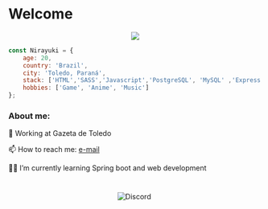 # Welcome

<p align="center">
<img src="https://media1.tenor.com/images/52ea7d449a5402030a3432fd3c94aa99/tenor.gif?itemid=13119051">
</p>

```javascript
const Nirayuki = {
    age: 20,
    country: 'Brazil',
    city: 'Toledo, Paraná',
    stack: ['HTML','SASS','Javascript','PostgreSQL', 'MySQL' ,'Express', 'React', 'NodeJS', 'SpringBoot', 'NextJS'],
    hobbies: ['Game', 'Anime', 'Music']
};
```


<h3>About me:</h3>

<p align="left">
    💼 Working at Gazeta de Toledo
</p>

<p align="left">
    📫 How to reach me: <a href = "mailto: aronkerk8@gmail.com"> e-mail </a>
</p>

<p align="left">
    👨‍💻 I’m currently learning Spring boot and web development
</p>

#


<p align="center">
<img alt="Discord" src="https://img.shields.io/badge/Discord-Nirayuki 8054-%237159c1?style=for-the-badge&logo=discord">
<img
</p>
